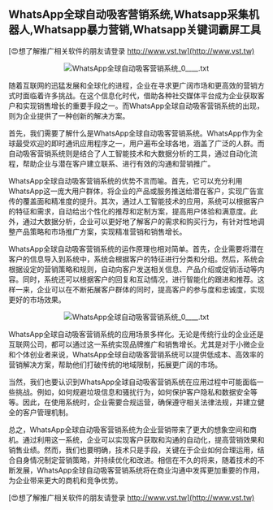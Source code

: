 ## **WhatsApp全球自动吸客营销系统,Whatsapp采集机器人,Whatsapp暴力营销,Whatsapp关键词霸屏工具**

[😍想了解推广相关软件的朋友请登录 http://www.vst.tw](http://www.vst.tw)

 <center><img src="https://vst.tw/MP4/tuiguang/png/3.png" alt="WhatsApp全球自动吸客营销系统_0____.txt"></center>

随着互联网的迅猛发展和全球化的进程，企业在寻求更广阔市场和更高效的营销方式时面临着许多挑战。在这个信息化时代，借助各种社交媒体平台成为企业获取客户和实现销售增长的重要手段之一。而WhatsApp全球自动吸客营销系统的出现，则为企业提供了一种创新的解决方案。

首先，我们需要了解什么是WhatsApp全球自动吸客营销系统。WhatsApp作为全球最受欢迎的即时通讯应用程序之一，用户遍布全球各地，涵盖了广泛的人群。而自动吸客营销系统则是结合了人工智能技术和大数据分析的工具，通过自动化流程，帮助企业与潜在客户建立联系、进行有效的沟通和营销推广。

WhatsApp全球自动吸客营销系统的优势不言而喻。首先，它可以充分利用WhatsApp这一庞大用户群体，将企业的产品或服务推送给潜在客户，实现广告宣传的覆盖面和精准度的提升。其次，通过人工智能技术的应用，系统可以根据客户的特征和需求，自动给出个性化的推荐和定制方案，提高用户体验和满意度。此外，通过大数据分析，企业可以更好地了解客户的需求和购买行为，有针对性地调整产品策略和市场推广方案，实现精准营销和销售增长。

WhatsApp全球自动吸客营销系统的运作原理也相对简单。首先，企业需要将潜在客户的信息导入到系统中，系统会根据客户的特征进行分类和分组。然后，系统会根据设定的营销策略和规则，自动向客户发送相关信息、产品介绍或促销活动等内容。同时，系统还可以根据客户的回复和互动情况，进行智能化的跟进和推荐。这样一来，企业可以在不断拓展客户群体的同时，提高客户的参与度和忠诚度，实现更好的市场效果。

 <center><img src="https://vst.tw/MP4/tuiguang/png/2.png" alt="WhatsApp全球自动吸客营销系统_0____.txt"></center>

WhatsApp全球自动吸客营销系统的应用场景多样化。无论是传统行业的企业还是互联网公司，都可以通过这一系统实现品牌推广和销售增长。尤其是对于小微企业和个体创业者来说，WhatsApp全球自动吸客营销系统可以提供低成本、高效率的营销解决方案，帮助他们打破传统的地域限制，拓展更广阔的市场。

当然，我们也要认识到WhatsApp全球自动吸客营销系统在应用过程中可能面临一些挑战。例如，如何规避垃圾信息和骚扰行为，如何保护客户隐私和数据安全等等。因此，在使用系统时，企业需要合规运营，确保遵守相关法律法规，并建立健全的客户管理机制。

总之，WhatsApp全球自动吸客营销系统为企业营销带来了更大的想象空间和商机。通过利用这一系统，企业可以实现客户获取和沟通的自动化，提高营销效果和销售业绩。然而，我们也要明确，技术只是手段，关键在于企业如何合理运用，结合自身情况制定营销策略，并持续优化和改进。相信在不久的将来，随着技术的不断发展，WhatsApp全球自动吸客营销系统将在商业沟通中发挥更加重要的作用，为企业带来更大的商机和竞争优势。

[😍想了解推广相关软件的朋友请登录 http://www.vst.tw](http://www.vst.tw)



